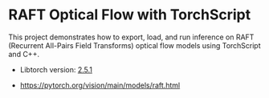 
# RAFT Optical Flow with TorchScript

This project demonstrates how to export, load, and run inference on RAFT (Recurrent All-Pairs Field Transforms) optical flow models using TorchScript and C++.

* Libtorch version: [2.5.1](https://download.pytorch.org/libtorch/cu124/libtorch-cxx11-abi-shared-with-deps-2.5.1%2Bcu124.zip)

* https://pytorch.org/vision/main/models/raft.html